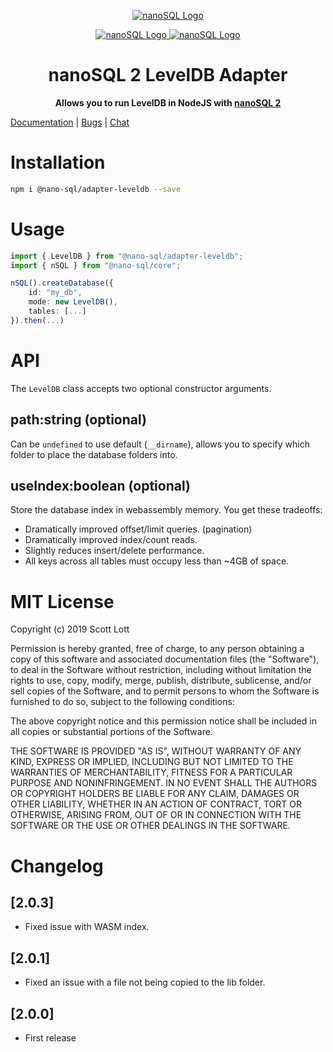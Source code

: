 <p align="center">
  <a href="https://github.com/ClickSimply/Nano-SQL/tree/2.0/packages/Core">
    <img src="https://github.com/ClickSimply/Nano-SQL/raw/2.0/graphics/logo.png" alt="nanoSQL Logo">
  </a>
</p>
<p align="center">
  <a href="https://badge.fury.io/js/%40nano-sql%2Fadapter-leveldb">
    <img src="https://badge.fury.io/js/%40nano-sql%2Fadapter-leveldb.svg" alt="nanoSQL Logo">
  </a>
  <a href="https://github.com/ClickSimply/@nano-sql/core/blob/master/LICENSE">
    <img src="https://img.shields.io/npm/l/express.svg?style=flat-square" alt="nanoSQL Logo">
  </a>
</p>

<h1 align="center">nanoSQL 2 LevelDB Adapter</h1>
<p align="center">
  <strong>Allows you to run LevelDB in NodeJS with <a href="https://www.npmjs.com/package/@nano-sql/core">nanoSQL 2</a></strong>
</p>

[Documentation](https://nanosql.io/adapters/leveldb.html) | [Bugs](https://github.com/ClickSimply/Nano-SQL/issues) | [Chat](https://gitter.im/nano-sql/community)

# Installation

```sh
npm i @nano-sql/adapter-leveldb --save
```

# Usage

```ts
import { LevelDB } from "@nano-sql/adapter-leveldb";
import { nSQL } from "@nano-sql/core";

nSQL().createDatabase({
    id: "my_db",
    mode: new LevelDB(),
    tables: [...]
}).then(...)
```

# API

The `LevelDB` class accepts two optional constructor arguments.

## path:string (optional)
Can be `undefined` to use default (`__dirname`), allows you to specify which folder to place the database folders into.

## useIndex:boolean (optional)
Store the database index in webassembly memory. You get these tradeoffs:
- Dramatically improved offset/limit queries. (pagination)
- Dramatically improved index/count reads.
- Slightly reduces insert/delete performance.
- All keys across all tables must occupy less than ~4GB of space.

# MIT License

Copyright (c) 2019 Scott Lott

Permission is hereby granted, free of charge, to any person obtaining a copy
of this software and associated documentation files (the "Software"), to deal
in the Software without restriction, including without limitation the rights
to use, copy, modify, merge, publish, distribute, sublicense, and/or sell
copies of the Software, and to permit persons to whom the Software is
furnished to do so, subject to the following conditions:

The above copyright notice and this permission notice shall be included in all
copies or substantial portions of the Software.

THE SOFTWARE IS PROVIDED "AS IS", WITHOUT WARRANTY OF ANY KIND, EXPRESS OR
IMPLIED, INCLUDING BUT NOT LIMITED TO THE WARRANTIES OF MERCHANTABILITY,
FITNESS FOR A PARTICULAR PURPOSE AND NONINFRINGEMENT. IN NO EVENT SHALL THE
AUTHORS OR COPYRIGHT HOLDERS BE LIABLE FOR ANY CLAIM, DAMAGES OR OTHER
LIABILITY, WHETHER IN AN ACTION OF CONTRACT, TORT OR OTHERWISE, ARISING FROM,
OUT OF OR IN CONNECTION WITH THE SOFTWARE OR THE USE OR OTHER DEALINGS IN THE
SOFTWARE.

# Changelog

## [2.0.3]
- Fixed issue with WASM index.

## [2.0.1]
- Fixed an issue with a file not being copied to the lib folder.

## [2.0.0]
- First release